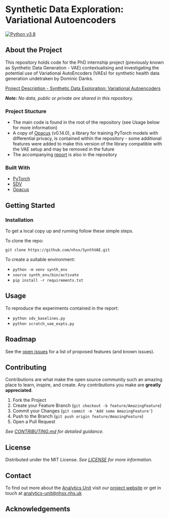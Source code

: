 # Synthetic Data Exploration: Variational Autoencoders
[![Python v3.8](https://img.shields.io/badge/python-v3.8-blue.svg)](https://www.python.org/downloads/release/python-380/)

## About the Project

This repository holds code for the PhD internship project (previously known as Synthetic Data Generation - VAE) contextualising and investigating the potential use of Variational AutoEncoders (VAEs) for synthetic health data generation undetraken by Dominic Danks.

[Project Description - Synthetic Data Exploration: Variational Autoencoders](https://nhsx.github.io/nhsx-internship-projects/synthetic-data-exploration-vae/)

_**Note:** No data, public or private are shared in this repository._

### Project Stucture

- The main code is found in the root of the repository (see Usage below for more information)
- A copy of [Opacus](https://github.com/pytorch/opacus) (v0.14.0), a library for training PyTorch models with differential privacy, is contained within the repository - some additional features were added to make this version of the library compatible with the VAE setup and may be removed in the future
- The accompanying [report](https://github.com/nhsx/SynthVAE/blob/main/report.pdf) is also in the repository

### Built With

- [PyTorch](https://github.com/pytorch)
- [SDV](https://github.com/sdv-dev/SDV)
- [Opacus](https://github.com/pytorch/opacus)

## Getting Started

### Installation

To get a local copy up and running follow these simple steps.

To clone the repo:

`git clone https://github.com/nhsx/SynthVAE.git`

To create a suitable environment:
- ```python -m venv synth_env```
- `source synth_env/bin/activate`
- `pip install -r requirements.txt`

## Usage

To reproduce the experiments contained in the report:
- `python sdv_baselines.py`
- `python scratch_vae_expts.py`

## Roadmap

See the [open issues](https://github.com/nhsx/SynthVAE/issues) for a list of proposed features (and known issues).

## Contributing

Contributions are what make the open source community such an amazing place to learn, inspire, and create. Any contributions you make are **greatly appreciated**.

1. Fork the Project
2. Create your Feature Branch (`git checkout -b feature/AmazingFeature`)
3. Commit your Changes (`git commit -m 'Add some AmazingFeature'`)
4. Push to the Branch (`git push origin feature/AmazingFeature`)
5. Open a Pull Request

_See [CONTRIBUTING.md](https://github.com/nhsx/SynthVAE/blob/main/CONTRIBUTING.md) for detailed guidance._

## License

Distributed under the MIT License. _See [LICENSE](https://github.com/nhsx/SynthVAE/blob/main/LICENSE) for more information._

## Contact

To find out more about the [Analytics Unit](https://www.nhsx.nhs.uk/key-tools-and-info/nhsx-analytics-unit/) visit our [project website](https://nhsx.github.io/AnalyticsUnit/projects.html) or get in touch at [analytics-unit@nhsx.nhs.uk](mailto:analytics-unit@nhsx.nhs.uk)

## Acknowledgements


